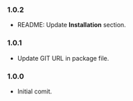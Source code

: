 ### 1.0.2
* README: Update **Installation** section.

### 1.0.1
* Update GIT URL in package file.

### 1.0.0
* Initial comit.
